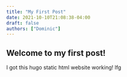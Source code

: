 ```yaml
---
title: "My First Post"
date: 2021-10-10T21:08:38-04:00
draft: false
authors: ["Dominic"]
---
```

## Welcome to my first post!
I got this hugo static html website working! lfg
